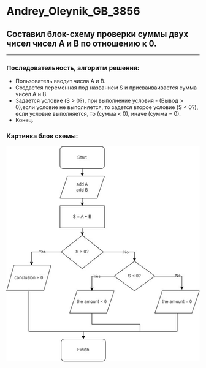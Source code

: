 # Andrey_Oleynik_GB_3856
## Составил блок-схему проверки суммы двух чисел чисел A и B по отношению к 0.
---
### Последовательность, алгоритм решения:
- Пользователь вводит числа А и В.
- Создается переменная под названием S и присваиваивается сумма чисел A и B.
- Задается условие (S > 0?), при выполнение условия - (Вывод > 0),если условие не выполняется, то задется второе условие (S < 0?), если условие выполняется, то (сумма < 0), иначе (сумма = 0).
- Конец.
### Картинка блок схемы:
![Картинка блок схемы: ](Diagramma.jpg)

